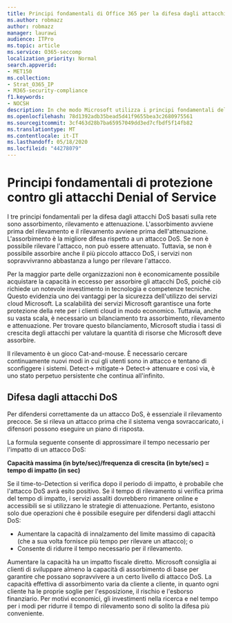 ```yaml
---
title: Principi fondamentali di Office 365 per la difesa dagli attacchi Denial of Service
ms.author: robmazz
author: robmazz
manager: laurawi
audience: ITPro
ms.topic: article
ms.service: O365-seccomp
localization_priority: Normal
search.appverid:
- MET150
ms.collection:
- Strat_O365_IP
- M365-security-compliance
f1.keywords:
- NOCSH
description: In che modo Microsoft utilizza i principi fondamentali dell'assorbimento, del rilevamento e dell'attenuazione in difesa degli attacchi DoS (Denial of Service).
ms.openlocfilehash: 78d1392adb35bead5d41f9655bea3c2680975561
ms.sourcegitcommit: 3cf463d28b7ba65957049dd3ed7cfbdf5f14fb82
ms.translationtype: MT
ms.contentlocale: it-IT
ms.lasthandoff: 05/18/2020
ms.locfileid: "44278079"
---
```

# <a name="core-principles-of-defense-against-denial-of-service-attacks"></a>Principi fondamentali di protezione contro gli attacchi Denial of Service

I tre principi fondamentali per la difesa dagli attacchi DoS basati sulla rete sono assorbimento, rilevamento e attenuazione. L'assorbimento avviene prima del rilevamento e il rilevamento avviene prima dell'attenuazione. L'assorbimento è la migliore difesa rispetto a un attacco DoS. Se non è possibile rilevare l'attacco, non può essere attenuato. Tuttavia, se non è possibile assorbire anche il più piccolo attacco DoS, i servizi non sopravvivranno abbastanza a lungo per rilevare l'attacco.

Per la maggior parte delle organizzazioni non è economicamente possibile acquistare la capacità in eccesso per assorbire gli attacchi DoS, poiché ciò richiede un notevole investimento in tecnologia e competenze tecniche. Questo evidenzia uno dei vantaggi per la sicurezza dell'utilizzo dei servizi cloud Microsoft. La scalabilità dei servizi Microsoft garantisce una forte protezione della rete per i clienti cloud in modo economico. Tuttavia, anche su vasta scala, è necessario un bilanciamento tra assorbimento, rilevamento e attenuazione. Per trovare questo bilanciamento, Microsoft studia i tassi di crescita degli attacchi per valutare la quantità di risorse che Microsoft deve assorbire.

Il rilevamento è un gioco Cat-and-mouse. È necessario cercare continuamente nuovi modi in cui gli utenti sono in attacco e tentano di sconfiggere i sistemi. Detect-> mitigate-> Detect-> attenuare e così via, è uno stato perpetuo persistente che continua all'infinito.

## <a name="defending-against-dos-attacks"></a>Difesa dagli attacchi DoS

Per difendersi correttamente da un attacco DoS, è essenziale il rilevamento precoce. Se si rileva un attacco prima che il sistema venga sovraccaricato, i difensori possono eseguire un piano di risposta.

La formula seguente consente di approssimare il tempo necessario per l'impatto di un attacco DoS:

   **Capacità massima (in byte/sec)/frequenza di crescita (in byte/sec) = tempo di impatto (in sec)**

Se il time-to-Detection si verifica dopo il periodo di impatto, è probabile che l'attacco DoS avrà esito positivo. Se il tempo di rilevamento si verifica prima del tempo di impatto, i servizi assaliti dovrebbero rimanere online e accessibili se si utilizzano le strategie di attenuazione. Pertanto, esistono solo due operazioni che è possibile eseguire per difendersi dagli attacchi DoS:

- Aumentare la capacità di innalzamento del limite massimo di capacità (che a sua volta fornisce più tempo per rilevare un attacco); o
- Consente di ridurre il tempo necessario per il rilevamento.

Aumentare la capacità ha un impatto fiscale diretto. Microsoft consiglia ai clienti di sviluppare almeno la capacità di assorbimento di base per garantire che possano sopravvivere a un certo livello di attacco DoS. La capacità effettiva di assorbimento varia da cliente a cliente, in quanto ogni cliente ha le proprie soglie per l'esposizione, il rischio e l'esborso finanziario. Per motivi economici, gli investimenti nella ricerca e nel tempo per i modi per ridurre il tempo di rilevamento sono di solito la difesa più conveniente.
